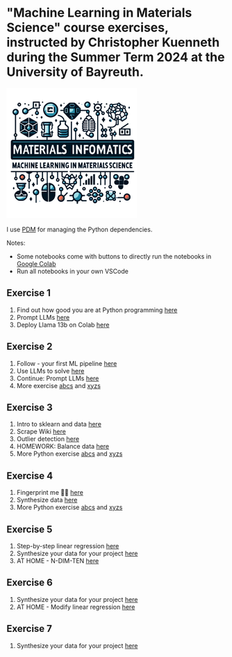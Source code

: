 # "Machine Learning in Materials Science" course exercises, instructed by Christopher Kuenneth during the Summer Term 2024 at the University of Bayreuth.

<img src="files/logo.webp" alt="drawing" style="width:300px;"/>


I use [PDM](https://github.com/pdm-project/pdm/) for managing the Python dependencies. 


Notes: 

- Some notebooks come with buttons to directly run the notebooks in [Google Colab](https://colab.research.google.com/)
- Run all notebooks in your own VSCode 



## Exercise 1

1. Find out how good you are at Python programming [here](1_exercise/evaluate_python_skills.ipynb)
1. Prompt LLMs [here](1_exercise/prompt_LLMs.ipynb)
2. Deploy Llama 13b on Colab [here](1_exercise/deploy_codellama_13B_tutorial.ipynb)


## Exercise 2

1. Follow - your first ML pipeline [here](2_exercise/first_ml_pipeline.ipynb)
2. Use LLMs to solve [here](1_exercise/evaluate_python_skills.ipynb)
3. Continue: Prompt LLMs [here](1_exercise/prompt_LLMs.ipynb)
4. More exercise [abcs](2_exercise/python_abcs.ipynb) and [xyzs](2_exercise/python_xyzs.ipynb)


## Exercise 3

1. Intro to sklearn and data [here](3_exercise/intro_data.ipynb)
2. Scrape Wiki [here](3_exercise/wikipedia_api.ipynb)
3. Outlier detection [here](3_exercise/intro_data.ipynb)
4. HOMEWORK: Balance data [here](3_exercise/Balance_data_and_save.ipynb)
5. More Python exercise [abcs](2_exercise/python_abcs.ipynb) and [xyzs](2_exercise/python_xyzs.ipynb)

## Exercise 4

1. Fingerprint me 👣🤘 [here](4_exercise/fingerprints.ipynb)
2. Synthesize data [here](4_exercise/synthesize_your_own_data.ipynb)
3. More Python exercise [abcs](2_exercise/python_abcs.ipynb) and [xyzs](2_exercise/python_xyzs.ipynb)

## Exercise 5

1. Step-by-step linear regression [here](5_exercise/step-by-step-linear-regression.ipynb)
2. Synthesize your data for your project [here](4_exercise/synthesize_your_own_data.ipynb)
3. AT HOME - N-DIM-TEN [here](5_exercise/AT_HOME_multi_dim_arrays.ipynb)

## Exercise 6

1. Synthesize your data for your project [here](4_exercise/synthesize_your_own_data.ipynb)
1. AT HOME - Modify linear regression [here](6_exercise/AT_HOME.ipynb)


## Exercise 7

1. Synthesize your data for your project [here](4_exercise/synthesize_your_own_data.ipynb)


